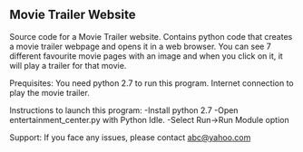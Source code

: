 Movie Trailer Website
---------------------

Source code for a Movie Trailer website.
Contains python code that creates a movie trailer webpage and opens it in a web browser.
You can see 7 different favourite movie pages with an image and when you click on it,
it will play a trailer for that movie.

Prequisites:
You need python 2.7 to run this program. 
Internet connection to play the movie trailer.

Instructions to launch this program:
-Install python 2.7 
-Open entertainment_center.py with Python Idle.
-Select Run->Run Module option 

Support:
If you face any issues, please contact abc@yahoo.com
